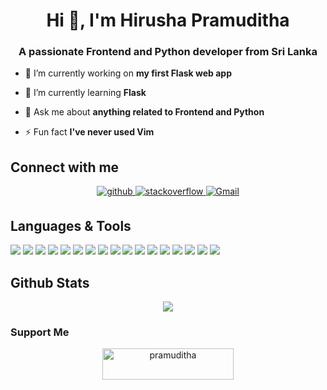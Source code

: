 <h1 align="center">Hi 👋, I'm Hirusha Pramuditha</h1>
<h3 align="center">A passionate Frontend and Python developer from Sri Lanka</h3>

- 🔭 I’m currently working on **my first Flask web app**

- 🌱 I’m currently learning **Flask**

- 💬 Ask me about **anything related to Frontend and Python**

- ⚡ Fun fact **I've never used Vim**

## Connect with me  
<div align="center">
<a href="https://github.com/HirushaPramuditha" target="_blank">
<img src=https://img.shields.io/badge/github-%2324292e.svg?&style=for-the-badge&logo=github&logoColor=white alt=github style="margin-bottom: 5px;" />
</a>
<a href="https://stackoverflow.com/users/14728797" target="_blank">
<img src=https://img.shields.io/badge/stackoverflow-%23F28032.svg?&style=for-the-badge&logo=stackoverflow&logoColor=white alt=stackoverflow style="margin-bottom: 5px;" />
</a>
<a href = "mailto: hirushapramuditha26@gmail.com" target="_blank"><img alt="Gmail" src="https://img.shields.io/badge/Gmail-D14836?style=for-the-badge&logo=gmail&logoColor=white"  style="margin-bottom: 5px;" /></a>
</div>  
</div>  

## Languages & Tools

![](https://img.shields.io/badge/IDE-VScode-informational?style=flat&logo=visual-studio-code&logoColor=white&color=2bbc8a)
![](https://img.shields.io/badge/Code-Python-informational?style=flat&logo=python&logoColor=white&color=2bbc8a)
![](https://img.shields.io/badge/Editor-Sublime-informational?style=flat&logo=sublime-text&logoColor=white&color=2bbc8a)
![](https://img.shields.io/badge/Code-Java-informational?style=flat&logo=java&logoColor=white&color=2bbc8a)
![](https://img.shields.io/badge/IDE-IntelliJ_IDEA-informational?style=flat&logo=intellij-idea&logoColor=white&color=2bbc8a)
![](https://img.shields.io/badge/OS-Linux-informational?style=flat&logo=linux&logoColor=white&color=2bbc8a)
![](https://img.shields.io/badge/OS-Windows-informational?style=flat&logo=windows&logoColor=white&color=2bbc8a)
![](https://img.shields.io/badge/Frontend-HTML5-informational?style=flat&logo=html5&logoColor=white&color=2bbc8a)
![](https://img.shields.io/badge/Frontend-CSS-informational?style=flat&logo=css3&logoColor=white&color=2bbc8a)
![](https://img.shields.io/badge/Frontend-Bootstrap-informational?style=flat&logo=bootstrap&logoColor=white&color=2bbc8a)
![](https://img.shields.io/badge/Code-JavaScript-informational?style=flat&logo=javascript&logoColor=white&color=2bbc8a)
![](https://img.shields.io/badge/Database-SQLite-informational?style=flat&logo=sqlite&logoColor=white&color=2bbc8a)
![](https://img.shields.io/badge/Framework-Flask-informational?style=flat&logo=flask&logoColor=white&color=2bbc8a)
![](https://img.shields.io/badge/Version_control-Git-informational?style=flat&logo=git&logoColor=white&color=2bbc8a)
![](https://img.shields.io/badge/Creative-Adobe_Illustrator-informational?style=flat&logo=adobe-illustrator&logoColor=white&color=2bbc8a)
![](https://img.shields.io/badge/Creative-Adobe_Photoshop-informational?style=flat&logo=adobe-photoshop&logoColor=white&color=2bbc8a)
![](https://img.shields.io/badge/Creative-Blender-informational?style=flat&logo=blender&logoColor=white&color=2bbc8a)

## Github Stats  
<div align="center"><img src="https://github-readme-stats.vercel.app/api?username=HirushaPramuditha&show_icons=true&count_private=true&hide_border=true" align="center" /></div>  
<h3>Support Me</h3>
<div align="center">
<p><a href="https://www.buymeacoffee.com/pramuditha"> <img align="center" src="https://cdn.buymeacoffee.com/buttons/v2/default-yellow.png" height="50" width="210" alt="pramuditha" /></a></p><br><br>
</div>
